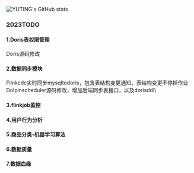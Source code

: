 ![YUTING's GitHub stats](https://github-readme-stats.vercel.app/api?username=YUTING0907&show_icons=true&theme=tokyonight)

### 2023TODO 
#### 1.Doris表权限管理
  Doris源码修改
#### 2.数据同步模块
  Flinkcdc实时同步mysqltodoris，包含表结构变更通知，表结构变更不停掉作业\
  Dolpinscheduler源码修改，增加后端同步表接口，以及dorisddl\
#### 3.flinkjob监控
#### 4.用户行为分析
#### 5.商品分类-机器学习算法
#### 6.数据质量
#### 7.数据血缘


<!--
**YUTING0907/YUTING0907** is a ✨ _special_ ✨ repository because its `README.md` (this file) appears on your GitHub profile.

### Visit times
![Visitor Count](https://profile-counter.glitch.me/YUTING0907/count.svg)

### language
![Top Langs](https://github-readme-stats.vercel.app/api/top-langs/?username=YUTING0907&layout=compact&theme=tokyonight)
Here are some ideas to get you started:

- 🔭 I’m currently working on ...
- 🌱 I’m currently learning ...
- 👯 I’m looking to collaborate on ...
- 🤔 I’m looking for help with ...
- 💬 Ask me about ...
- 📫 How to reach me: ...
- 😄 Pronouns: ...
- ⚡ Fun fact: ...
-->
